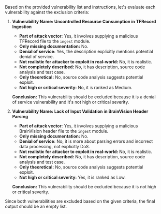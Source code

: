 Based on the provided vulnerability list and instructions, let's evaluate each vulnerability against the exclusion criteria:

1.  **Vulnerability Name: Uncontrolled Resource Consumption in TFRecord Ingestion**

    *   **Part of attack vector:** Yes, it involves supplying a malicious TFRecord file to the `ingest` module.
    *   **Only missing documentation:** No.
    *   **Denial of service:** Yes, the description explicitly mentions potential denial of service.
    *   **Not realistic for attacker to exploit in real-world:** No, it is realistic.
    *   **Not completely described:** No, it has description, source code analysis and test case.
    *   **Only theoretical:** No, source code analysis suggests potential exploit.
    *   **Not high or critical severity:** No, it is ranked as Medium.

    **Conclusion:** This vulnerability should be excluded because it is a denial of service vulnerability and it's not high or critical severity.

2.  **Vulnerability Name: Lack of Input Validation in BrainVision Header Parsing**

    *   **Part of attack vector:** Yes, it involves supplying a malicious BrainVision header file to the `ingest` module.
    *   **Only missing documentation:** No.
    *   **Denial of service:** No, it is more about parsing errors and incorrect data processing, not explicitly DoS.
    *   **Not realistic for attacker to exploit in real-world:** No, it is realistic.
    *   **Not completely described:** No, it has description, source code analysis and test case.
    *   **Only theoretical:** No, source code analysis suggests potential exploit.
    *   **Not high or critical severity:** Yes, it is ranked as Low.

    **Conclusion:** This vulnerability should be excluded because it is not high or critical severity.

Since both vulnerabilities are excluded based on the given criteria, the final output should be an empty list.

```markdown